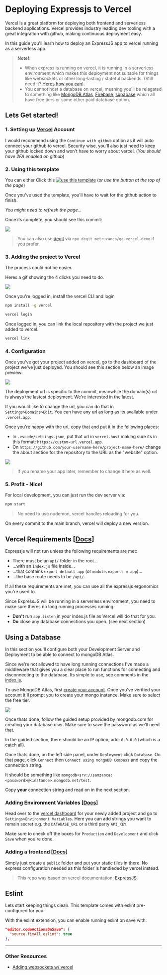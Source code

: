# Deploying Expressjs to Vercel
Vercel is a great platform for deploying both frontend and serverless backend applications. Vercel provides industry leading dev tooling with a great integration with github, making continuous deployment easy.

In this guide you'll learn how to deploy an ExpressJS app to vercel running as a serverless app.

> **Note!**:
> - When express is running on vercel, it is running in a serverless environment which makes this deployment not suitable for things like websockets or other long-lasting / stateful backends. (Still need it? [Heres how you can][v-realtime]).
> - You cannot host a database on vercel, meaning you'll be relagated to something like [MongoDB Atlas][mongodb-atlas], [Firebase][firebase], [supabase][supabase] which all have free tiers or some other paid database option.

## Lets Get started!

### 1. Setting up [Vercel][v-signup] Account
I would recommend using the `Continue with github` option as it will auto connect your github to vercel. Security wise, you'll also just need to keep your github locked down and won't have to worry about vercel. (_You should have 2FA enabled on github_)

### 2. Using this template
You can either Click this [![use this template][template]][generate] (_or use the button at the top of the page_)

Once you've used the template, you'll have to wait for the github action to finish. 

_You might need to refresh the page..._

Once its complete, you should see this commit:

![](.github/assets/workflow-commit.png)

> You can also use [degit][degit] via `npx degit metruzanca/ga-vercel-demo` if you prefer.

### 3. Adding the project to Vercel
The process could not be easier.

Heres a gif showing the 4 clicks you need to do.

![](.github/assets/add-vercel-project.gif)

Once you're logged in, install the vercel CLI and login

```bash
npm install -g vercel
```

```bash
vercel login
```

Once logged in, you can link the local repository with the project we just added to vercel.

```bash
vercel link
```


### 4. Configuration
Once you've got your project added on vercel, go to the dashboard of the project we've just deployed. You should see this section below an image preview:

![](.github/assets/urls.png)

The deployment url is specific to the commit, meanwhile the domain(s) url is always the lastest deployment. We're interested in the latest.

If you would like to change the url, you can do that in `Settings>Domains>Edit`. You can have any url as long as its available under `.vercel.app`.

Once you're happy with the url, copy that and put it in the following places:

- In `.vscode/settings.json`, put that url in `vercel.host` making sure its in this format: `https://custom-url.vercel.app`.
- On `https://github.com/your-username-here/project-name-here/` change the about  section for the repository to the URL as the "website" option.

![](.github/assets/about-url.png)

> If you rename your app later, remember to change it here as well.


### 5. Profit - Nice!
For local development, you can just run the dev server via:

```bash
npm start
```

> No need to use nodemon, vercel handles reloading for you.


On every commit to the main branch, vercel will deploy a new version.

## Vercel Requirements [[Docs][v-express]]
Expressjs will not run unless the following requirements are met:
- There must be an `api/` folder in the root...
- ...with an `index.js` file inside...
- ...that contains `export default app` (or `module.exports = app`)...
- ...the base route needs to be `/api/`.

If all these requirements are met, you can use all the expressjs ergonomics you're used to.

Since ExpressJS will be running in a serverless environment, you need to make sure theres no long running processes running:
- **Don't** run `app.listen` in your index.js file as Vercel will do that for you. 
- **Do** close any database connections you open. (see next section)

## Using a Database
In this section you'll configure both your Development Server and Deployment to be able to connect to mongoDB Atlas.

Since we're not allowed to have long running connections I've made a middleware that gives you a clear place to run functions for connecting and disconnecting to the database. Its simple to use, see comments in the [index.js][cleanup-callback].

To use MongoDB Atlas, first [create your account][atlas-signup]. Once you've verified your account it'll prompt you to create your mongo instance. Make sure to select the free tier.

![](.github/assets/atlas.png)

Once thats done, follow the guided setup provided by mongodb.com for creating your database user. Make sure to save the password as we'll need that.

In the guided section, there should be an IP option, add: `0.0.0.0` (which is a catch all).

Once thats done, on the left side panel, under `Deployment` click `Database`. On that page, click `Connect` then `Connect using mongoDB Compass` and copy the connection string.

It should be something like `mongodb+srv://samzanca:<password>@<instance>.mongodb.net/test`.

Copy **your** connection string and read on in the next section.

### Adding Environment Variables [[Docs][v-env]]
Head over to the [vercel dashboard][v-dash] for your newly added project and go to `Settings>Environment Variables`. Here you can add strings you want to remain secret e.g. the `DATABASE_URL` or a third party `API_KEY`.

Make sure to check off the boxes for `Production` and `Development` and click `Save` when you're done.

### Adding a frontend [[Docs][v-frontend]]
Simply just create a `public` folder and put your static files in there. No express configuration needed as this folder is handleded by vercel instead.

> This repo was based on vercel documentation: [ExpressJS][v-express]

## Eslint
Lets start keeping things clean. This template comes with eslint pre-configured for you.

With the eslint extension, you can enable running eslint on save with:
```json
"editor.codeActionsOnSave": {
  "source.fixAll.eslint": true
},
```

---
### Other Resources
- [Adding websockets w/ vercel][v-realtime]

<!-- URLS -->

<!-- Free Database Options -->
[firebase]: https://firebase.google.com/
[supabase]: https://supabase.com/
[mongodb-atlas]: https://www.mongodb.com/atlas/database
[atlas-signup]: https://www.mongodb.com/cloud/atlas/register

<!-- Vercel -->
[v-signup]: https://vercel.com/signup
[v-express]: https://vercel.com/guides/using-express-with-vercel#standalone-express
[v-frontend]: https://vercel.com/guides/using-express-with-vercel#adding-a-public-directory
[v-realtime]: https://vercel.com/guides/publish-and-subscribe-to-realtime-data-on-vercel
[v-dash]: https://vercel.com/dashboard
[v-env]: https://vercel.com/docs/concepts/projects/environment-variables

<!-- Using this repo -->
[template]: https://custom-icon-badges.demolab.com/badge/-Use%20Template-238636?style=for-the-badge&logo=repo-template&logoColor=white
[generate]: https://github.com/metruzanca/ga-vercel-demo/generate
[degit]: https://github.com/Rich-Harris/degit

<!-- Other -->
[cleanup-callback]: https://github.com/metruzanca/ga-vercel-demo/blob/main/api/index.js#L13-L15
